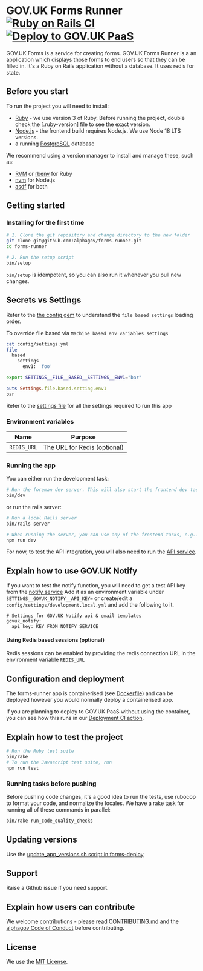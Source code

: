 # GOV.UK Forms Runner [![Ruby on Rails CI](https://github.com/alphagov/forms-runner/actions/workflows/rubyonrails.yml/badge.svg)](https://github.com/alphagov/forms-runner/actions/workflows/rubyonrails.yml) [![Deploy to GOV.UK PaaS](https://github.com/alphagov/forms-runner/actions/workflows/deploy.yml/badge.svg)](https://github.com/alphagov/forms-runner/actions/workflows/deploy.yml)

GOV.UK Forms is a service for creating forms. GOV.UK Forms Runner is a an application which displays those forms to end users so that they can be filled in. It's a Ruby on Rails application without a database. It uses redis for state.

## Before you start

To run the project you will need to install:

- [Ruby](https://www.ruby-lang.org/en/) - we use version 3 of Ruby. Before running the project, double check the [.ruby-version] file to see the exact version.
- [Node.js](https://nodejs.org/en/) - the frontend build requires Node.js. We use Node 18 LTS versions.
- a running [PostgreSQL](https://www.postgresql.org/) database

We recommend using a version manager to install and manage these, such as:

- [RVM](https://rvm.io/) or [rbenv](https://github.com/rbenv/rbenv) for Ruby
- [nvm](https://github.com/nvm-sh/nvm) for Node.js
- [asdf](https://github.com/asdf-vm/asdf) for both

## Getting started

### Installing for the first time

```bash
# 1. Clone the git repository and change directory to the new folder
git clone git@github.com:alphagov/forms-runner.git
cd forms-runner

# 2. Run the setup script
bin/setup
```

`bin/setup` is idempotent, so you can also run it whenever you pull new changes.

## Secrets vs Settings

Refer to the [the config gem](https://github.com/railsconfig/config#accessing-the-settings-object) to understand the `file based settings` loading order.

To override file based via `Machine based env variables settings`

```bash
cat config/settings.yml
file
  based
    settings
      env1: 'foo'
```

```bash
export SETTINGS__FILE__BASED__SETTINGS__ENV1="bar"
```

```ruby
puts Settings.file.based.setting.env1
bar
```

Refer to the [settings file](config/settings.yml) for all the settings required to run this app

### Environment variables

| Name        | Purpose                      |
| ----------- | ---------------------------- |
| `REDIS_URL` | The URL for Redis (optional) |

### Running the app

You can either run the development task:

```bash
# Run the foreman dev server. This will also start the frontend dev task
bin/dev
```

or run the rails server:

```bash
# Run a local Rails server
bin/rails server

# When running the server, you can use any of the frontend tasks, e.g.:
npm run dev
```

For now, to test the API integration, you will also need to run the [API service](https://github.com/alphagov/forms-api).

## Explain how to use GOV.UK Notify

If you want to test the notify function, you will need to get a test API key
from the [notify service](https://www.notifications.service.gov.uk/) Add it as
an environment variable under `SETTINGS__GOVUK_NOTIFY__API_KEY=` or create/edit
a `config/settings/development.local.yml` and add the following to it.

```
# Settings for GOV.UK Notify api & email templates
govuk_notify:
  api_key: KEY_FROM_NOTIFY_SERVICE
```

#### Using Redis based sessions (optional)

Redis sessions can be enabled by providing the redis connection URL in the environment variable `REDIS_URL`

## Configuration and deployment

The forms-runner app is containerised (see [Dockerfile](https://github.com/alphagov/forms-runner/blob/main/Dockerfile)) and can be deployed however you would normally deploy a containerised app.

If you are planning to deploy to GOV.UK PaaS without using the container, you can see how this runs in our [Deployment CI action](https://github.com/alphagov/forms-runner/blob/main/.github/workflows/deploy.yml).

## Explain how to test the project

```bash
# Run the Ruby test suite
bin/rake
# To run the Javascript test suite, run
npm run test
```

### Running tasks before pushing

Before pushing code changes, it's a good idea to run the tests, use rubocop to format your code, and normalize the locales. We have a rake task for running all of these commands in parallel:

```bash
bin/rake run_code_quality_checks
```

## Updating versions

Use the [update_app_versions.sh script in forms-deploy](https://github.com/alphagov/forms-deploy/blob/main/support/update_app_versions.sh)

## Support

Raise a Github issue if you need support.

## Explain how users can contribute

We welcome contributions - please read [CONTRIBUTING.md](CONTRIBUTING.md) and the [alphagov Code of Conduct](https://github.com/alphagov/.github/blob/main/CODE_OF_CONDUCT.md) before contributing.

## License

We use the [MIT License](https://opensource.org/licenses/MIT).
